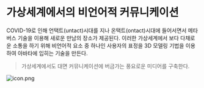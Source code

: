 # 가상세계에서의 비언어적 커뮤니케이션

COVID-19로 인해 언택트(untact)시대를 지나 온택트(ontact)시대에 들어서면서 메타버스 기술을 이용해 새로운 만남의 장소가 제공된다. 이러한 가상세계에서 보다 다채로운 소통을 하기 위해 비언어적 요소 중 하나인 사용자의 표정을 3D 모델링 기법을 이용하여 아바타에 입히는 기술을 만든다.

> 가상세계에서도 대면 커뮤니케이션에 버금가는 풍요로운 미디어를 구축한다.

![icon.png](attachment:icon.png)



